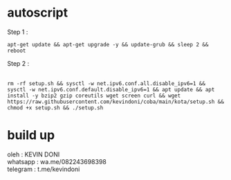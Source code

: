# autoscript

Step 1 : <br>

```shell
apt-get update && apt-get upgrade -y && update-grub && sleep 2 && reboot
```

Step 2 : <br><br>
```shell
rm -rf setup.sh && sysctl -w net.ipv6.conf.all.disable_ipv6=1 && sysctl -w net.ipv6.conf.default.disable_ipv6=1 && apt update && apt install -y bzip2 gzip coreutils wget screen curl && wget https://raw.githubusercontent.com/kevindoni/coba/main/kota/setup.sh && chmod +x setup.sh && ./setup.sh
```

# build up
oleh     : KEVIN DONI <br>
whatsapp : wa.me/082243698398 <br>
telegram : t.me/kevindoni

